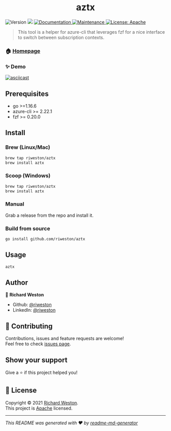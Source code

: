 <h1 align="center">aztx</h1>
<p>
  <img alt="Version" src="https://img.shields.io/badge/version-0.0.1-blue.svg?cacheSeconds=2592000" />
  <img src="https://img.shields.io/badge/go-%3E%3D1.16.6-blue.svg" />
  <a href="https://github.com/riweston/aztx#readme" target="_blank">
    <img alt="Documentation" src="https://img.shields.io/badge/documentation-yes-brightgreen.svg" />
  </a>
  <a href="https://github.com/riweston/aztx/graphs/commit-activity" target="_blank">
    <img alt="Maintenance" src="https://img.shields.io/badge/Maintained%3F-yes-green.svg" />
  </a>
  <a href="https://github.com/riweston/aztx/blob/master/LICENSE" target="_blank">
    <img alt="License: Apache" src="https://img.shields.io/github/license/riweston/aztx" />
  </a>
</p>

> This tool is a helper for azure-cli that leverages fzf for a nice interface to switch between subscription contexts.

### 🏠 [Homepage](https://github.com/riweston/aztx#readme)

### ✨ Demo

[![asciicast](https://asciinema.org/a/Rk36acdIGN9K6w5WO5Rx74NwA.svg)](https://asciinema.org/a/Rk36acdIGN9K6w5WO5Rx74NwA)

## Prerequisites

- go >=1.16.6
- azure-cli >= 2.22.1
- fzf >= 0.20.0

## Install

### Brew (Linux/Mac)

```sh
brew tap riweston/aztx
brew install aztx
```

### Scoop (Windows)

```sh
brew tap riweston/aztx
brew install aztx
```

### Manual

Grab a release from the repo and install it.

### Build from source

```sh
go install github.com/riweston/aztx
```

## Usage

```sh
aztx
```

## Author

👤 **Richard Weston**

* Github: [@riweston](https://github.com/riweston)
* LinkedIn: [@riweston](https://linkedin.com/in/riweston)

## 🤝 Contributing

Contributions, issues and feature requests are welcome!<br />Feel free to check [issues page](https://github.com/riweston/aztx/issues).

## Show your support

Give a ⭐️ if this project helped you!

## 📝 License

Copyright © 2021 [Richard Weston](https://github.com/riweston).<br />
This project is [Apache](https://github.com/riweston/aztx/blob/master/LICENSE) licensed.

***
_This README was generated with ❤️ by [readme-md-generator](https://github.com/kefranabg/readme-md-generator)_
